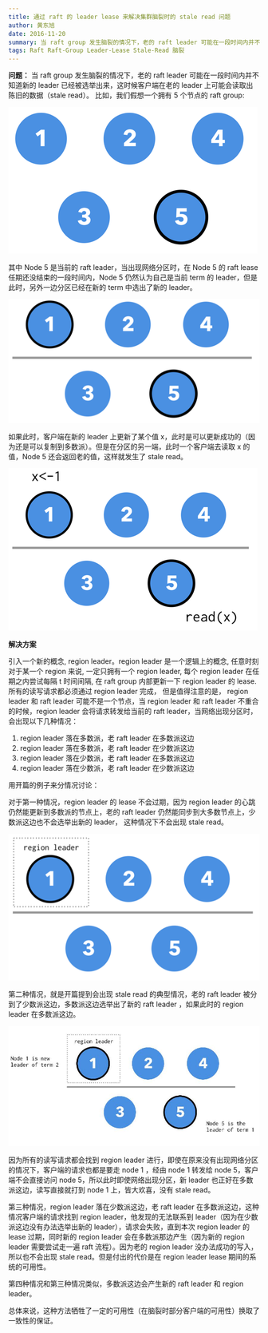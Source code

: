 ```yaml
---
title: 通过 raft 的 leader lease 来解决集群脑裂时的 stale read 问题
author: 黄东旭
date: 2016-11-20
summary: 当 raft group 发生脑裂的情况下，老的 raft leader 可能在一段时间内并不知道新的 leader 已经被选举出来，这时候客户端在老的 leader 上可能会读取出陈旧的数据（stale read）。TiDB 为 raft 引入 leader lease 机制解决这一问题。
tags: Raft Raft-Group Leader-Lease Stale-Read 脑裂
---
```



**问题：**
当 raft group 发生脑裂的情况下，老的 raft leader 可能在一段时间内并不知道新的 leader 已经被选举出来，这时候客户端在老的 leader 上可能会读取出陈旧的数据（stale read）。
比如，我们假想一个拥有 5 个节点的 raft group:

![1.png](media/stale/1.png)

其中 Node 5 是当前的 raft leader，当出现网络分区时，在 Node 5 的 raft lease 任期还没结束的一段时间内，Node 5 仍然认为自己是当前 term 的 leader，但是此时，另外一边分区已经在新的 term 中选出了新的 leader。

![2.png](media/stale/2.png)

如果此时，客户端在新的 leader 上更新了某个值 x，此时是可以更新成功的（因为还是可以复制到多数派）。但是在分区的另一端，此时一个客户端去读取 x 的值，Node 5 还会返回老的值，这样就发生了 stale read。

![3.png](media/stale/3.png)

**解决方案**

引入一个新的概念, region leader。region leader 是一个逻辑上的概念, 任意时刻对于某一个 region 来说, 一定只拥有一个 region leader, 每个 region leader 在任期之内尝试每隔 t 时间间隔, 在 raft group 内部更新一下 region leader 的 lease. 所有的读写请求都必须通过 region leader 完成，
但是值得注意的是， region leader 和 raft leader 可能不是一个节点，当 region leader 和 raft leader 不重合的时候，region leader 会将请求转发给当前的 raft leader，当网络出现分区时，会出现以下几种情况：

1. region leader 落在多数派，老 raft leader 在多数派这边
2. region leader 落在多数派，老 raft leader 在少数派这边
3. region leader 落在少数派，老 raft leader 在多数派这边
4. region leader 落在少数派，老 raft leader 在少数派这边

用开篇的例子来分情况讨论：

对于第一种情况，region leader 的 lease 不会过期，因为 region leader 的心跳仍然能更新到多数派的节点上，老的 raft leader 仍然能同步到大多数节点上，少数派这边也不会选举出新的 leader， 这种情况下不会出现 stale read。

![4.png](media/stale/4.png)

第二种情况，就是开篇提到会出现 stale read 的典型情况，老的 raft leader 被分到了少数派这边，多数派这边选举出了新的 raft leader ，如果此时的 region leader 在多数派这边。

![5.jpeg](media/stale/5.jpg)

因为所有的读写请求都会找到 region leader 进行，即使在原来没有出现网络分区的情况下，客户端的请求也都是要走 node 1 ，经由 node 1 转发给 node 5，客户端不会直接访问 node 5，所以此时即使网络出现分区，新 leader 也正好在多数派这边，读写直接就打到 node 1 上，皆大欢喜，没有 stale read。

第三种情况，region leader 落在少数派这边，老 raft leader 在多数派这边，这种情况客户端的请求找到 region leader，他发现的无法联系到 leader（因为在少数派这边没有办法选举出新的 leader），请求会失败，直到本次 region leader 的 lease 过期，同时新的 region leader 会在多数派那边产生（因为新的 region leader 需要尝试走一遍 raft 流程）。因为老的 region leader 没办法成功的写入，所以也不会出现 stale read。但是付出的代价是在 region leader lease 期间的系统的可用性。

第四种情况和第三种情况类似，多数派这边会产生新的 raft leader 和 region leader。

总体来说，这种方法牺牲了一定的可用性（在脑裂时部分客户端的可用性）换取了一致性的保证。